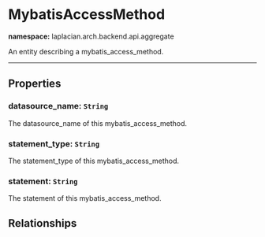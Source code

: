 

# **MybatisAccessMethod**
**namespace:** laplacian.arch.backend.api.aggregate

An entity describing a mybatis_access_method.



---

## Properties

### datasource_name: `String`
The datasource_name of this mybatis_access_method.

### statement_type: `String`
The statement_type of this mybatis_access_method.

### statement: `String`
The statement of this mybatis_access_method.

## Relationships
